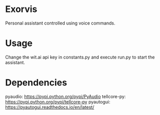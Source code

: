 # Exorvis
Personal assistant controlled using voice commands.

# Usage
Change the wit.ai api key in constants.py and execute run.py to start the assistant.

# Dependencies
pyaudio: https://pypi.python.org/pypi/PyAudio
tellcore-py: https://pypi.python.org/pypi/tellcore-py
pyautogui: https://pyautogui.readthedocs.io/en/latest/


